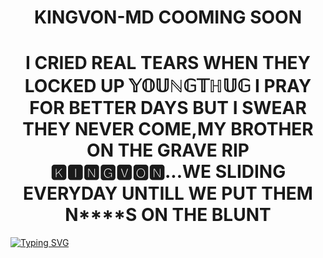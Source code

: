 <h1 align="center">KINGVON-MD COOMING SOON</h1>

<h1 align="center">I CRIED REAL TEARS WHEN THEY LOCKED UP 𝕐𝕆𝕌ℕ𝔾𝕋ℍ𝕌𝔾 I PRAY FOR BETTER DAYS BUT I SWEAR THEY NEVER COME,MY BROTHER ON THE GRAVE RIP 🅺🅸🅽🅶🆅🅾🅽...WE SLIDING EVERYDAY UNTILL WE PUT THEM N****S ON THE BLUNT</h1>
<p align="center">

  <a href="!https://files.catbox.moe/4v6o48.jpg"><img src="https://readme-typing-svg.demolab.com?font=Black+Ops+One&size=60&pause=1000&color=1BAFBAFF&center=true&width=910&height=100&lines=KINGVON+MD+BOT+BEST+WA+BOT;CREATED+BY+KINGVON+TECH;BOT+DATE+??.04.2025" alt="Typing SVG" /></a>
  </p>
